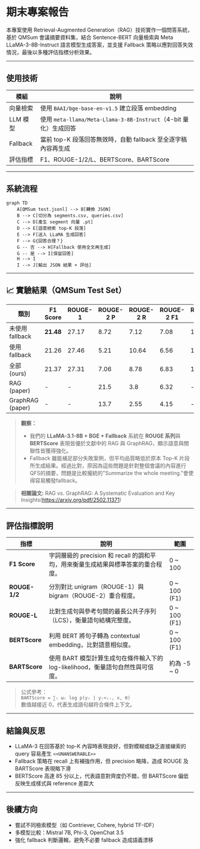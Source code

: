 # 期末專案報告

本專案使用 Retrieval-Augmented Generation（RAG）技術實作一個問答系統，基於 QMSum 會議摘要資料集，結合 Sentence-BERT 向量檢索與 Meta LLaMA-3-8B-Instruct 語言模型生成答案，並支援 Fallback 策略以應對回答失效情況，最後以多種評估指標分析效果。

---

## 使用技術

| 模組 | 說明 |
|------|------|
| 向量檢索 | 使用 `BAAI/bge-base-en-v1.5` 建立段落 embedding |
| LLM 模型 | 使用 `meta-llama/Meta-Llama-3-8B-Instruct`（4-bit 量化）生成回答 |
| Fallback | 當前 top-K 段落回答無效時，自動 fallback 至全逐字稿內容再生成 |
| 評估指標 | F1、ROUGE-1/2/L、BERTScore、BARTScore |

---

## 系統流程

```mermaid
graph TD
    A[QMSum test.jsonl] --> B[轉換 JSON]
    B --> C[切分為 segments.csv, queries.csv]
    C --> D[產生 segment 向量 .pt]
    D --> E[語意檢索 top-K 段落]
    E --> F[送入 LLaMA 生成回答]
    F --> G{回答合理？}
    G -- 否 --> H[Fallback 使用全文再生成]
    G -- 是 --> I[保留回答]
    H --> I
    I --> J[輸出 JSON 結果 + 評估]
```

---

## 📈 實驗結果（QMSum Test Set）

| 類別               | F1 Score | ROUGE-1 | ROUGE-2 P | ROUGE-2 R | ROUGE-2 F1 | ROUGE-L | BERT P | BERT R | BERT F1 | BARTScore |
|--------------------|----------|---------|-----------|-----------|------------|----------|--------|--------|---------|-----------|
| 未使用 fallback | **21.48** | 27.17   | 8.72      | 7.12      | 7.08      | 18.44   | 86.09  | 85.63  | **85.85** | -3.78     |
| 使用 fallback   | 21.26    | 27.46   | 5.21      | 10.64      | 6.56      | 17.7    | 83.83  | 85.7  | 84.75   | -3.82     |
| 全部 (ours)     | 21.37    | 27.31   | 7.06      | 8.78      | 6.83       | 17.84    | 85.02  | 85.66  | 85.33   | -3.8     |
| RAG (paper)     | -        | -       | 21.5      | 3.8       | 6.32       | -        | 81.03  | 84.45  | 82.69   | –         |
| GraphRAG (paper)| -        | -       | 13.7      | 2.55      | 4.15       | -        | 80.16  | 82.96  | 81.52   | –         |

> **觀察：**
> - 我們的 **LLaMA-3.1-8B + BGE + Fallback** 系統在 **ROUGE 系列**與 **BERTScore** 表現皆優於文獻中的 RAG 與 GraphRAG，顯示語意與關聯性皆獲得強化。
> - Fallback 雖能補足部分失敗案例，但平均品質略低於原本 Top-K 片段所生成結果。經過比對，原因為這些問題是針對整個會議的內容進行QFS的摘要，問題是比較攏統的"Summarize the whole meeting."會使得容易觸發fallback。

> **相關論文:** RAG vs. GraphRAG: A Systematic Evaluation and Key Insights(https://arxiv.org/pdf/2502.11371)
---

## 評估指標說明

| 指標         | 說明                                                                                      | 範圍           |
|--------------|-------------------------------------------------------------------------------------------|----------------|
| **F1 Score** | 字詞層級的 precision 和 recall 的調和平均，用來衡量生成結果與標準答案的重合程度。          | 0 ~ 100        |
| **ROUGE-1/2**| 分別對比 unigram（ROUGE-1）與 bigram（ROUGE-2）重合程度。                                | 0 ~ 100 (F1)   |
| **ROUGE-L**  | 比對生成句與參考句間的最長公共子序列（LCS），衡量語句結構完整度。                        | 0 ~ 100 (F1)   |
| **BERTScore**| 利用 BERT 將句子轉為 contextual embedding，比對語意相似度。                               | 0 ~ 100 (F1)   |
| **BARTScore**| 使用 BART 模型計算生成句在條件輸入下的 log-likelihood，衡量語句自然性與可信度。           | 約為 -5 ~ 0     |

> 公式參考：  
> `BARTScore = ∑ₜ ωₜ log p(yₜ | y₍<ₜ₎, x, θ)`  
> 數值越接近 0，代表生成語句越符合條件上下文。

---

## 結論與反思

- LLaMA-3 在回答基於 top-K 內容時表現良好，但對模糊或缺乏直接線索的 query 容易產生 `<<UNANSWERABLE>>`
- Fallback 策略在 recall 上有補強作用，但 precision 略降，造成 ROUGE 及 BARTScore 表現略下滑
- BERTScore 高達 85 分以上，代表語意對齊度仍不錯，但 BARTScore 偏低反映生成樣式與 reference 差距大

---

## 後續方向

- 嘗試不同檢索模型（如 Contriever, Cohere, hybrid TF-IDF）
- 多模型比較：Mistral 7B, Phi-3, OpenChat 3.5
- 強化 fallback 判斷邏輯，避免不必要 fallback 造成語義漂移


